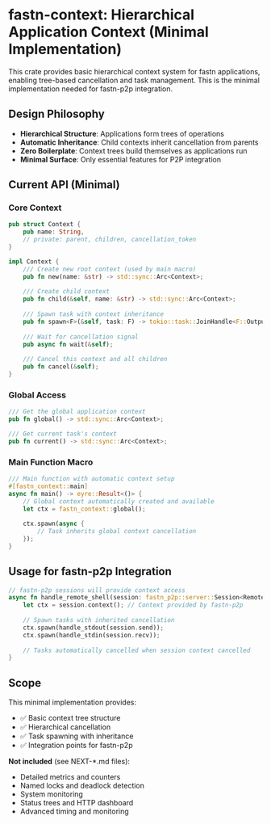 # fastn-context: Hierarchical Application Context (Minimal Implementation)

This crate provides basic hierarchical context system for fastn applications, enabling tree-based cancellation and task management. This is the minimal implementation needed for fastn-p2p integration.

## Design Philosophy

- **Hierarchical Structure**: Applications form trees of operations
- **Automatic Inheritance**: Child contexts inherit cancellation from parents
- **Zero Boilerplate**: Context trees build themselves as applications run
- **Minimal Surface**: Only essential features for P2P integration

## Current API (Minimal)

### Core Context

```rust
pub struct Context {
    pub name: String,
    // private: parent, children, cancellation_token
}

impl Context {
    /// Create new root context (used by main macro)
    pub fn new(name: &str) -> std::sync::Arc<Context>;
    
    /// Create child context
    pub fn child(&self, name: &str) -> std::sync::Arc<Context>;
    
    /// Spawn task with context inheritance
    pub fn spawn<F>(&self, task: F) -> tokio::task::JoinHandle<F::Output>;
    
    /// Wait for cancellation signal
    pub async fn wait(&self);
    
    /// Cancel this context and all children
    pub fn cancel(&self);
}
```

### Global Access

```rust
/// Get the global application context
pub fn global() -> std::sync::Arc<Context>;

/// Get current task's context
pub fn current() -> std::sync::Arc<Context>;
```

### Main Function Macro

```rust
/// Main function with automatic context setup
#[fastn_context::main]
async fn main() -> eyre::Result<()> {
    // Global context automatically created and available
    let ctx = fastn_context::global();
    
    ctx.spawn(async {
        // Task inherits global context cancellation
    });
}
```

## Usage for fastn-p2p Integration

```rust
// fastn-p2p sessions will provide context access
async fn handle_remote_shell(session: fastn_p2p::server::Session<RemoteShellProtocol>) {
    let ctx = session.context(); // Context provided by fastn-p2p
    
    // Spawn tasks with inherited cancellation
    ctx.spawn(handle_stdout(session.send));
    ctx.spawn(handle_stdin(session.recv));
    
    // Tasks automatically cancelled when session context cancelled
}
```

## Scope

This minimal implementation provides:
- ✅ Basic context tree structure
- ✅ Hierarchical cancellation 
- ✅ Task spawning with inheritance
- ✅ Integration points for fastn-p2p

**Not included** (see NEXT-*.md files):
- Detailed metrics and counters
- Named locks and deadlock detection
- System monitoring
- Status trees and HTTP dashboard
- Advanced timing and monitoring